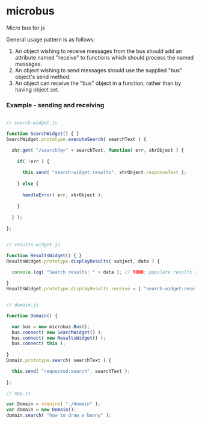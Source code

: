 microbus
========

Micro bus for js

General usage pattern is as follows:

1. An object wishing to receive messages from the bus should add an attribute named "receive" to functions which should process the named messages.
2. An object wishing to send messages should use the supplied "bus" object's send method.
3. An object can receive the "bus" object in a function, rather than by having object set.

### Example - sending and receiving

````javascript

// search-widget.js

function SearchWidget() { }
SearchWidget.prototype.executeSearch( searchText ) {

  xhr.get( "/search?q=" + searchText, function( err, xhrObject ) {
    
    if( !err ) {
    
      this.send( "search-widget:results", xhrObject.responseText );
      
    } else { 
    
      handleError( err, xhrObject );
      
    }
  
  } );
  
};


// results-widget.js

function ResultsWidget() { }
ResultsWidget.prototype.displayResults( subject, data ) {

  console.log( "Search results: " + data ); // TODO: populate results grid
  
}
ResultsWidget.prototype.displayResults.receive = [ "search-widget:results" ];


// domain.js

function Domain() {

  var bus = new microbus.Bus();
  bus.connect( new SearchWidget() );
  bus.connect( new ResultsWidget() );
  bus.connect( this );
  
}
Domain.prototype.search( searchText ) {

  this.send( "requested:search", searchText );
  
};

// app.js

var Domain = require( "./domain" );
var domain = new Domain();
domain.search( "how to draw a bunny" );
````
